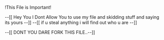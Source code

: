 !This File is Important!

--[[ Hey You I Dont Allow You to use my file and skidding stuff and saying its yours --]]
--[[ if u steal anything i will find out who u are --]]

--[[ DONT YOU DARE FORK THIS FILE..--]]
